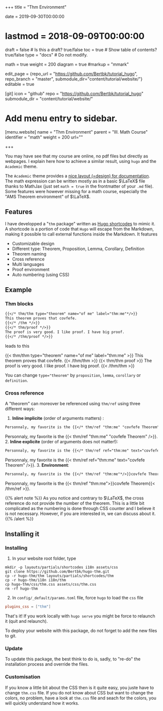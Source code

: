 +++
title = "Thm Environment"

date = 2019-09-30T00:00:00
# lastmod = 2018-09-09T00:00:00

draft = false  # Is this a draft? true/false
toc = true  # Show table of contents? true/false
type = "docs"  # Do not modify.

math = true
weight = 200
diagram = true
#markup = "mmark"

edit_page = {repo_url = "https://github.com/Bertbk/tutorial_hugo", repo_branch = "master", submodule_dir="content/tutorial/website/"}
editable = true

[git]
  icon = "github"
  repo = "https://github.com/Bertbk/tutorial_hugo"
  submodule_dir = "content/tutorial/website/"

# Add menu entry to sidebar.
[menu.website]
  name = "Thm Environment"
  parent = "III. Math Course"
  identifier = "math"
  weight = 200
  url=""

+++

You may have see that my course are online, no pdf files but directly as webpages. I explain here how to achieve a similar result, using `hugo` and the `Academic` theme.

The `Academic` theme provides a [nice layout (=design) for documentation](https://sourcethemes.com/academic/docs/writing-markdown-latex/). The math expression can be written mostly as in a basic $\LaTeX$ file thanks to MathJax (just set `math = true` in the frontmatter of your `.md` file). Some features were however missing for a math course, especially the "AMS Theorem environment" of $\LaTeX$.

## Features

I have developped a "`thm` package" written as [Hugo shortcodes](https://gohugo.io/content-management/shortcodes/#readout) to mimic it. A shortcode is a portion of code that `Hugo` will escape from the Markdown, making it possible to call external functions inside the Markdown. It features

- Customizable design
- Different type: Theorem, Proposition, Lemma, Corollary, Definition
- Theorem naming
- Cross reference
- Multi languages
- Proof environment
- Auto numbering (using CSS)

## Example

### Thm blocks

```md
{{</* thm/thm type="theorem" name="of me" label="thm:me"*/>}}
This theorem proves that covfefe.
{{</* /thm */>}}
{{</* thm/proof */>}}
The proof is very good. I like proof. I have big proof.
{{</* /thm/proof */>}}
```

leads to this

{{< thm/thm type="theorem" name="of me" label="thm:me" >}}
This theorem proves that covfefe.
{{< /thm/thm >}}
{{< thm/thm proof >}}
The proof is very good. I like proof. I have big proof.
{{< /thm/thm >}}

You can change `type="theorem"` by `proposition`, `lemma`, `corollary` or `definition`.

### Cross reference

A "theorem" can moreover be referenced using `thm/ref` using three different ways:

1. **Inline implicite** (order of arguments matters) :
  ```md
  Personnaly, my favorite is the {{</* thm/ref "thm:me" "covfefe Theorem" /*/>}}.
  ```
  Personnaly, my favorite is the {{< thm/ref "thm:me" "covfefe Theorem" />}}.
2. **Inline explicite**  (order of arguments does not matter!):
  ```md
  Personnaly, my favorite is the {{</* thm/ref ref="thm:me" text="covfefe Theorem" /*/>}}.
  ```
  Personnaly, my favorite is the {{< thm/ref ref="thm:me" text="covfefe Theorem" />}}.
3. **Environment**:
  ```md
  Personnaly, my favorite is the {{</* thm/ref "thm:me"*/>}}covfefe Theorem{{</* /thm/ref */>}}.
  ```
  Personnaly, my favorite is the {{< thm/ref "thm:me">}}covfefe Theorem{{< /thm/ref >}}.

{{% alert note %}}
As you notice and contrary to $\LaTeX$, the cross reference do not provide the number of the theorem. This is a little bit complicated as the numbering is done through CSS counter and I believe it is not necessary. However, if you are interested in, we can discuss about it. 
{{% /alert %}}

## Installing it

### Installing

1. In your website root folder, type
  ```
  mkdir -p layouts/partials/shortcodes i18n assets/css
  git clone https://github.com/Bertbk/hugo-thm.git
  cp -r hugo-thm/thm layouts/partials/shortcodes/thm
  cp -r hugo-thm/i18n i18n/thm
  cp hugo-thm/css/thm.css assets/css/thm.css
  rm -rf hugo-thm
  ```
2. In `config/_default/params.toml` file, force `hugo` to load the `css` file
  ```toml
  plugins_css = ["thm"]
  ```


That's it! If you work locally with `hugo serve` you might be force to relaunch it (quit and relaunch).

To deploy your website with this package, do not forget to add the new files to git.

### Update

To update this package, the best think to do is, sadly, to "re-do" the installation process and override the files.

### Customisation

If you know a little bit about the CSS then is it quite easy, you juste have to change `thm.css` file. If you do not know about CSS but want to change the colors, no problem, have a look at `thm.css` file and seach for the colors, you will quickly understand how it works.